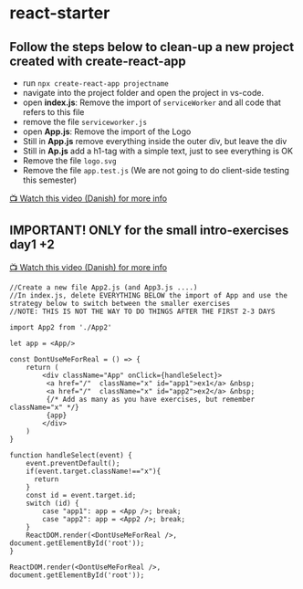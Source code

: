 # react-starter

## Follow the steps below to clean-up a new project created with create-react-app
- run `npx create-react-app projectname`
- navigate into the project folder and open the project in vs-code.
- open **index.js**: Remove the import of `serviceWorker` and all code that refers to this file
- remove the file `serviceworker.js`
- open **App.js**: Remove the import of the Logo
- Still in **App.js** remove everything inside the outer div, but leave the div
- Still in **Ap.js** add a h1-tag with a simple text, just to see everything is OK
- Remove the file `logo.svg`
- Remove the file `app.test.js` (We are not going to do client-side testing this semester)

[:tv: Watch this video (Danish) for more info](https://youtu.be/dhxiCXNVzHI)

## IMPORTANT! ONLY for the small intro-exercises day1 +2
[:tv: Watch this video (Danish) for more info](https://youtu.be/dhxiCXNVzHI)
```
//Create a new file App2.js (and App3.js ....)
//In index.js, delete EVERYTHING BELOW the import of App and use the strategy below to switch between the smaller exercises
//NOTE: THIS IS NOT THE WAY TO DO THINGS AFTER THE FIRST 2-3 DAYS

import App2 from './App2'

let app = <App/>

const DontUseMeForReal = () => {
    return (
        <div className="App" onClick={handleSelect}>
         <a href="/"  className="x" id="app1">ex1</a> &nbsp;
         <a href="/"  className="x" id="app2">ex2</a> &nbsp;
         {/* Add as many as you have exercises, but remember className="x" */}
         {app}
        </div>
    )
}

function handleSelect(event) {
    event.preventDefault();
    if(event.target.className!=="x"){
      return
    }  
    const id = event.target.id;
    switch (id) {
        case "app1": app = <App />; break;
        case "app2": app = <App2 />; break;
    }
    ReactDOM.render(<DontUseMeForReal />, document.getElementById('root'));
}

ReactDOM.render(<DontUseMeForReal />, document.getElementById('root'));
```
